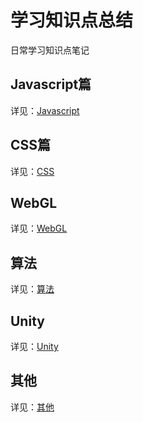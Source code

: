 # 学习知识点总结

日常学习知识点笔记

## Javascript篇

详见：[Javascript](./src/js/js.md)

## CSS篇

详见：[CSS](./src/css/css.md)

## WebGL

详见：[WebGL](./src/webgl/index.md)
## 算法

详见：[算法](./src/algorithm/index.md)

## Unity

详见：[Unity](./src/unity/index.md)

## 其他

详见：[其他](./src/other/index.md)
